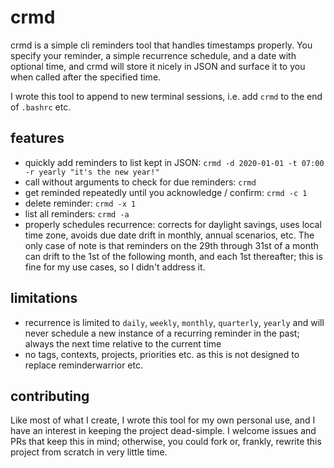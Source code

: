 # crmd
crmd is a simple cli reminders tool that handles timestamps properly. You specify your reminder, a simple recurrence schedule, and a date with optional time, and crmd will store it nicely in JSON and surface it to you when called after the specified time.

I wrote this tool to append to new terminal sessions, i.e. add `crmd` to the end of `.bashrc` etc.

## features
- quickly add reminders to list kept in JSON:
    `crmd -d 2020-01-01 -t 07:00 -r yearly "it's the new year!"`
- call without arguments to check for due reminders:
    `crmd`
- get reminded repeatedly until you acknowledge / confirm:
    `crmd -c 1`
- delete reminder:
    `crmd -x 1`
- list all reminders:
    `crmd -a`
- properly schedules recurrence: corrects for daylight savings, uses local time zone, avoids due date drift in monthly, annual scenarios, etc. The only case of note is that reminders on the 29th through 31st of a month can drift to the 1st of the following month, and each 1st thereafter; this is fine for my use cases, so I didn't address it.

## limitations
- recurrence is limited to `daily`, `weekly`, `monthly`, `quarterly`, `yearly` and will never schedule a new instance of a recurring reminder in the past; always the next time relative to the current time
- no tags, contexts, projects, priorities etc. as this is not designed to replace reminderwarrior etc.

## contributing
Like most of what I create, I wrote this tool for my own personal use, and I have an interest in keeping the project dead-simple. I welcome issues and PRs that keep this in mind; otherwise, you could fork or, frankly, rewrite this project from scratch in very little time.
